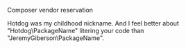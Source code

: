 Composer vendor reservation

Hotdog was my childhood nickname. And I feel better about "Hotdog\PackageName" litering your code than "JeremyGiberson\PackageName".
